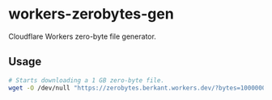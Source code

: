 # workers-zerobytes-gen
Cloudflare Workers zero-byte file generator.

## Usage
```bash
# Starts downloading a 1 GB zero-byte file.
wget -O /dev/null "https://zerobytes.berkant.workers.dev/?bytes=1000000000"
```
